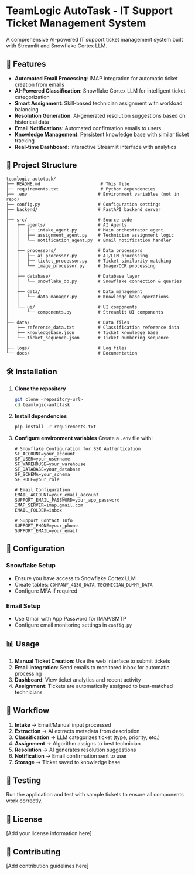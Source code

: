 # TeamLogic AutoTask - IT Support Ticket Management System

A comprehensive AI-powered IT support ticket management system built with Streamlit and Snowflake Cortex LLM.

## 🚀 Features

- **Automated Email Processing**: IMAP integration for automatic ticket creation from emails
- **AI-Powered Classification**: Snowflake Cortex LLM for intelligent ticket categorization
- **Smart Assignment**: Skill-based technician assignment with workload balancing
- **Resolution Generation**: AI-generated resolution suggestions based on historical data
- **Email Notifications**: Automated confirmation emails to users
- **Knowledge Management**: Persistent knowledge base with similar ticket tracking
- **Real-time Dashboard**: Interactive Streamlit interface with analytics

## 📁 Project Structure

```
teamlogic-autotask/
├── README.md                       # This file
├── requirements.txt                # Python dependencies
├── .env                           # Environment variables (not in repo)
├── config.py                      # Configuration settings
├── backend/                       # FastAPI backend server
│
├── src/                           # Source code
│   ├── agents/                    # AI Agents
│   │   ├── intake_agent.py        # Main orchestrator agent
│   │   ├── assignment_agent.py    # Technician assignment logic
│   │   └── notification_agent.py  # Email notification handler
│   │
│   ├── processors/                # Data processors
│   │   ├── ai_processor.py        # AI/LLM processing
│   │   ├── ticket_processor.py    # Ticket similarity matching
│   │   └── image_processor.py     # Image/OCR processing
│   │
│   ├── database/                  # Database layer
│   │   └── snowflake_db.py        # Snowflake connection & queries
│   │
│   ├── data/                      # Data management
│   │   └── data_manager.py        # Knowledge base operations
│   │
│   └── ui/                        # UI components
│       └── components.py          # Streamlit UI components
│
├── data/                          # Data files
│   ├── reference_data.txt         # Classification reference data
│   ├── knowledgebase.json         # Ticket knowledge base
│   └── ticket_sequence.json       # Ticket numbering sequence
│
├── logs/                          # Log files
└── docs/                          # Documentation
```

## 🛠️ Installation

1. **Clone the repository**
   ```bash
   git clone <repository-url>
   cd teamlogic-autotask
   ```

2. **Install dependencies**
   ```bash
   pip install -r requirements.txt
   ```

3. **Configure environment variables**
   Create a `.env` file with:
   ```env
   # Snowflake Configuration for SSO Authentication
   SF_ACCOUNT=your_account
   SF_USER=your_username
   SF_WAREHOUSE=your_warehouse
   SF_DATABASE=your_database
   SF_SCHEMA=your_schema
   SF_ROLE=your_role

   # Email Configuration
   EMAIL_ACCOUNT=your_email_account
   SUPPORT_EMAIL_PASSWORD=your_app_password
   IMAP_SERVER=imap.gmail.com
   EMAIL_FOLDER=inbox

   # Support Contact Info
   SUPPORT_PHONE=your_phone
   SUPPORT_EMAIL=your_email
   ```



## 🔧 Configuration

### Snowflake Setup
- Ensure you have access to Snowflake Cortex LLM
- Create tables: `COMPANY_4130_DATA`, `TECHNICIAN_DUMMY_DATA`
- Configure MFA if required

### Email Setup
- Use Gmail with App Password for IMAP/SMTP
- Configure email monitoring settings in `config.py`

## 📊 Usage

1. **Manual Ticket Creation**: Use the web interface to submit tickets
2. **Email Integration**: Send emails to monitored inbox for automatic processing
3. **Dashboard**: View ticket analytics and recent activity
4. **Assignment**: Tickets are automatically assigned to best-matched technicians

## 🔄 Workflow

1. **Intake** → Email/Manual input processed
2. **Extraction** → AI extracts metadata from description
3. **Classification** → LLM categorizes ticket (type, priority, etc.)
4. **Assignment** → Algorithm assigns to best technician
5. **Resolution** → AI generates resolution suggestions
6. **Notification** → Email confirmation sent to user
7. **Storage** → Ticket saved to knowledge base

## 🧪 Testing

Run the application and test with sample tickets to ensure all components work correctly.

## 📝 License

[Add your license information here]

## 🤝 Contributing

[Add contribution guidelines here]
